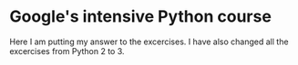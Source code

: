 # Google's intensive Python course

Here I am putting my answer to the excercises.
I have also changed all the excercises from Python 2 to 3.